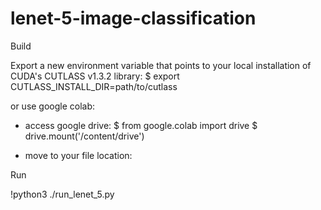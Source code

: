 # lenet-5-image-classification
Build

Export a new environment variable that points to your local installation of CUDA's CUTLASS v1.3.2 library:
$ export CUTLASS_INSTALL_DIR=path/to/cutlass

or 
use google colab:

- access google drive:
$ from google.colab import drive
$ drive.mount('/content/drive')

- move to your file location:

Run

!python3 ./run_lenet_5.py

